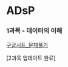 # ADsP 


### 1과목 - 데이터의 이해 
[구글시트_문제풀기](https://docs.google.com/spreadsheets/d/1Y31pHKFIf1G1GWSAUd52KQ-R-8eoUlIVhD7wQOy-Puk/edit#gid=0)

[2과목 업데이트 완료]
